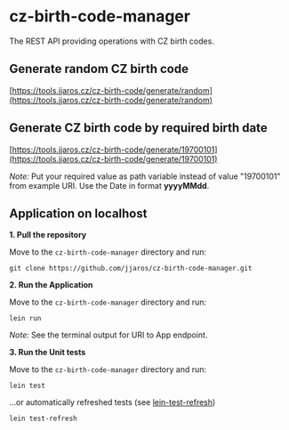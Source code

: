 # cz-birth-code-manager

The REST API providing operations with CZ birth codes.

## Generate random CZ birth code
[https://tools.jjaros.cz/cz-birth-code/generate/random](https://tools.jjaros.cz/cz-birth-code/generate/random)

## Generate CZ birth code by required birth date
[https://tools.jjaros.cz/cz-birth-code/generate/19700101](https://tools.jjaros.cz/cz-birth-code/generate/19700101)

*Note:* Put your required value as path variable instead of value "19700101" from example URI. Use the Date in format **yyyyMMdd**.

## Application on localhost

**1.  Pull the repository**

Move to the `cz-birth-code-manager` directory and run:
```
git clone https://github.com/jjaros/cz-birth-code-manager.git
```


**2.  Run the Application**

Move to the `cz-birth-code-manager` directory and run:
```
lein run
```
*Note:* See the terminal output for URI to App endpoint.


**3.  Run the Unit tests**

Move to the `cz-birth-code-manager` directory and run:
```
lein test
```

...or automatically refreshed tests (see [lein-test-refresh](https://github.com/jakemcc/lein-test-refresh))
```
lein test-refresh
```
